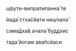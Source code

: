 ш́рути-випратипанна̄ те

йада̄ стха̄сйати ниш́чала̄

сама̄дха̄в ачала̄ буддхис

тада̄ йогам ава̄псйаси